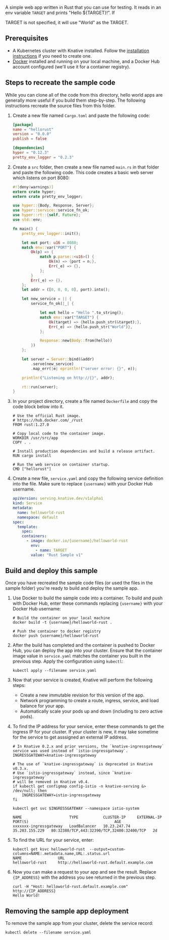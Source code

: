 A simple web app written in Rust that you can use for testing. It reads in an
env variable `TARGET` and prints "Hello \${TARGET}!". If

TARGET is not specified, it will use "World" as the TARGET.

## Prerequisites

- A Kubernetes cluster with Knative installed. Follow the
  [installation instructions](../../../install/README.md) if you need to create
  one.
- [Docker](https://www.docker.com) installed and running on your local machine,
  and a Docker Hub account configured (we'll use it for a container registry).

## Steps to recreate the sample code

While you can clone all of the code from this directory, hello world apps are
generally more useful if you build them step-by-step. The following instructions
recreate the source files from this folder.

1. Create a new file named `Cargo.toml` and paste the following code:

   ```toml
   [package]
   name = "hellorust"
   version = "0.0.0"
   publish = false

   [dependencies]
   hyper = "0.12.3"
   pretty_env_logger = "0.2.3"
   ```

1. Create a `src` folder, then create a new file named `main.rs` in that folder
   and paste the following code. This code creates a basic web server which
   listens on port 8080:

   ```rust
   #![deny(warnings)]
   extern crate hyper;
   extern crate pretty_env_logger;

   use hyper::{Body, Response, Server};
   use hyper::service::service_fn_ok;
   use hyper::rt::{self, Future};
   use std::env;

   fn main() {
       pretty_env_logger::init();

       let mut port: u16 = 8080;
       match env::var("PORT") {
           Ok(p) => {
               match p.parse::<u16>() {
                   Ok(n) => {port = n;},
                   Err(_e) => {},
               };
           }
           Err(_e) => {},
       };
       let addr = ([0, 0, 0, 0], port).into();

       let new_service = || {
           service_fn_ok(|_| {

               let mut hello = "Hello ".to_string();
               match env::var("TARGET") {
                   Ok(target) => {hello.push_str(&target);},
                   Err(_e) => {hello.push_str("World")},
               };

               Response::new(Body::from(hello))
           })
       };

       let server = Server::bind(&addr)
           .serve(new_service)
           .map_err(|e| eprintln!("server error: {}", e));

       println!("Listening on http://{}", addr);

       rt::run(server);
   }
   ```

1. In your project directory, create a file named `Dockerfile` and copy the code
   block below into it.

   ```docker
   # Use the official Rust image.
   # https://hub.docker.com/_/rust
   FROM rust:1.27.0

   # Copy local code to the container image.
   WORKDIR /usr/src/app
   COPY . .

   # Install production dependencies and build a release artifact.
   RUN cargo install

   # Run the web service on container startup.
   CMD ["hellorust"]
   ```

1. Create a new file, `service.yaml` and copy the following service definition
   into the file. Make sure to replace `{username}` with your Docker Hub
   username.

   ```yaml
   apiVersion: serving.knative.dev/v1alpha1
   kind: Service
   metadata:
     name: helloworld-rust
     namespace: default
   spec:
     template:
       spec:
       containers:
         - image: docker.io/{username}/helloworld-rust
           env:
             - name: TARGET
           value: "Rust Sample v1"
   ```

## Build and deploy this sample

Once you have recreated the sample code files (or used the files in the sample
folder) you're ready to build and deploy the sample app.

1. Use Docker to build the sample code into a container. To build and push with
   Docker Hub, enter these commands replacing `{username}` with your Docker Hub
   username:

   ```shell
   # Build the container on your local machine
   docker build -t {username}/helloworld-rust .

   # Push the container to docker registry
   docker push {username}/helloworld-rust
   ```

1. After the build has completed and the container is pushed to Docker Hub, you
   can deploy the app into your cluster. Ensure that the container image value
   in `service.yaml` matches the container you built in the previous step. Apply
   the configuration using `kubectl`:

   ```shell
   kubectl apply --filename service.yaml
   ```

1. Now that your service is created, Knative will perform the following steps:

   - Create a new immutable revision for this version of the app.
   - Network programming to create a route, ingress, service, and load balance
     for your app.
   - Automatically scale your pods up and down (including to zero active pods).

1. To find the IP address for your service, enter these commands to get the
   ingress IP for your cluster. If your cluster is new, it may take sometime for
   the service to get asssigned an external IP address.

   ```shell
   # In Knative 0.2.x and prior versions, the `knative-ingressgateway` service was used instead of `istio-ingressgateway`.
   INGRESSGATEWAY=knative-ingressgateway

   # The use of `knative-ingressgateway` is deprecated in Knative v0.3.x.
   # Use `istio-ingressgateway` instead, since `knative-ingressgateway`
   # will be removed in Knative v0.4.
   if kubectl get configmap config-istio -n knative-serving &> /dev/null; then
       INGRESSGATEWAY=istio-ingressgateway
   fi

   kubectl get svc $INGRESSGATEWAY --namespace istio-system

   NAME                     TYPE           CLUSTER-IP     EXTERNAL-IP      PORT(S)                                      AGE
   xxxxxxx-ingressgateway   LoadBalancer   10.23.247.74   35.203.155.229   80:32380/TCP,443:32390/TCP,32400:32400/TCP   2d

   ```

1. To find the URL for your service, enter:

   ```
   kubectl get ksvc helloworld-rust  --output=custom-columns=NAME:.metadata.name,URL:.status.url
   NAME                URL
   helloworld-rust     http://helloworld-rust.default.example.com
   ```

1. Now you can make a request to your app and see the result. Replace
   `{IP_ADDRESS}` with the address you see returned in the previous step.

   ```shell
   curl -H "Host: helloworld-rust.default.example.com" http://{IP_ADDRESS}
   Hello World!
   ```

## Removing the sample app deployment

To remove the sample app from your cluster, delete the service record:

```shell
kubectl delete --filename service.yaml
```
